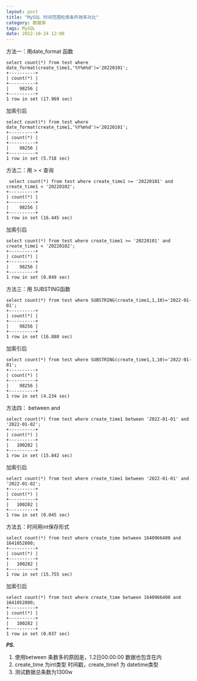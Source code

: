 ```yaml
---
layout: post
title: "MySQL 时间范围检索条件效率对比"
category: 数据库
tags: MySQL
date: 2022-10-24 12:00
---
```


方法一：用date_format 函数
```
select count(*) from test where date_format(create_time1,'%Y%m%d')='20220101';
+----------+
| count(*) |
+----------+
|    98256 |
+----------+
1 row in set (17.969 sec)
```

加索引后
```
select count(*) from test where date_format(create_time1,'%Y%m%d')='20220101';
+----------+
| count(*) |
+----------+
|    98256 |
+----------+
1 row in set (5.718 sec)
```

方法二：用 > < 查询
```
 select count(*) from test where create_time1 >= '20220101' and create_time1 < '20220102';
+----------+
| count(*) |
+----------+
|    98256 |
+----------+
1 row in set (16.445 sec)
```

加索引后
```
select count(*) from test where create_time1 >= '20220101' and create_time1 < '20220102';
+----------+
| count(*) |
+----------+
|    98256 |
+----------+
1 row in set (0.049 sec)
```

  方法三：用 SUBSTING函数
```
select count(*) from test where SUBSTRING(create_time1,1,10)='2022-01-01';
+----------+
| count(*) |
+----------+
|    98256 |
+----------+
1 row in set (16.880 sec)
```

加索引后
```
select count(*) from test where SUBSTRING(create_time1,1,10)='2022-01-01';
+----------+
| count(*) |
+----------+
|    98256 |
+----------+
1 row in set (4.234 sec)
```

方法四： between and

```
select count(*) from test where create_time1 between '2022-01-01' and '2022-01-02';
+----------+
| count(*) |
+----------+
|   100282 |
+----------+
1 row in set (15.842 sec)
```

加索引后

```
select count(*) from test where create_time1 between '2022-01-01' and '2022-01-02';
+----------+
| count(*) |
+----------+
|   100282 |
+----------+
1 row in set (0.045 sec)
```


  方法五：时间用int保存形式
```
select count(*) from test where create_time between 1640966400 and 1641052800;
+----------+
| count(*) |
+----------+
|   100282 |
+----------+
1 row in set (15.755 sec)
```

加索引后
```
select count(*) from test where create_time between 1640966400 and 1641052800;
+----------+
| count(*) |
+----------+
|   100282 |
+----------+
1 row in set (0.037 sec)
```

***PS.*** 
1. 使用between 条数多的原因是，1.2日00:00:00 数据也包含在内
2. create_time 为int类型 时间戳，create_time1 为 datetime类型
3. 测试数据总条数为1300w